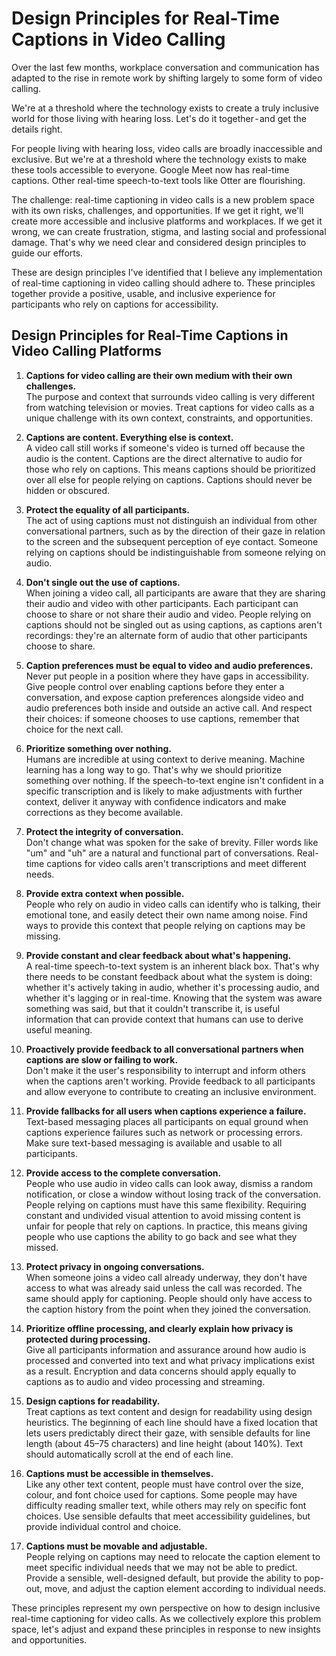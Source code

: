 # Design Principles for Real-Time Captions in Video Calling

Over the last few months, workplace conversation and communication has adapted to the rise in remote work by shifting  largely to some form of video calling.

We're at a threshold where the technology exists to create a truly inclusive world for those living with hearing loss. Let's do it together - and get the details right.

For people living with hearing loss, video calls are broadly inaccessible and exclusive. But we're at a threshold where the technology exists to make these tools accessible to everyone. Google Meet now has real-time captions. Other real-time speech-to-text tools like Otter are flourishing.

The challenge: real-time captioning in video calls is a new problem space with its own risks, challenges, and opportunities. If we get it right, we'll create more accessible and inclusive platforms and workplaces. If we get it wrong, we can create frustration, stigma, and lasting social and professional damage. That's why we need clear and considered design principles to guide our efforts.

These are design principles I've identified that I believe any implementation of real-time captioning in video calling should adhere to. These principles together provide a positive, usable, and inclusive experience for participants who rely on captions for accessibility.

## Design Principles for Real-Time Captions in Video Calling Platforms

1. **Captions for video calling are their own medium with their own challenges.**  
The purpose and context that surrounds video calling is very different from watching television or movies. Treat captions for video calls as a unique challenge with its own context, constraints, and opportunities.

2. **Captions are content. Everything else is context.**  
A video call still works if someone's video is turned off because the audio is the content. Captions are the direct alternative to audio for those who rely on captions. This means captions should be prioritized over all else for people relying on captions. Captions should never be hidden or obscured.

3. **Protect the equality of all participants.**  
The act of using captions must not distinguish an individual from other conversational partners, such as by the direction of their gaze in relation to the screen and the subsequent perception of eye contact. Someone relying on captions should be indistinguishable from someone relying on audio.

4. **Don't single out the use of captions.**  
When joining a video call, all participants are aware that they are sharing their audio and video with other participants. Each participant can choose to share or not share their audio and video. People relying on captions should not be singled out as using captions, as captions aren't recordings: they're an alternate form of audio that other participants choose to share.

5. **Caption preferences must be equal to video and audio preferences.**  
Never put people in a position where they have gaps in accessibility. Give people control over enabling captions before they enter a conversation, and expose caption preferences alongside video and audio preferences both inside and outside an active call. And respect their choices: if someone chooses to use captions, remember that choice for the next call.

6. **Prioritize something over nothing.**  
Humans are incredible at using context to derive meaning. Machine learning has a long way to go. That's why we should prioritize something over nothing. If the speech-to-text engine isn't confident in a specific transcription and is likely to make adjustments with further context, deliver it anyway with confidence indicators and make corrections as they become available.

7. **Protect the integrity of conversation.**  
Don't change what was spoken for the sake of brevity. Filler words like "um" and "uh" are a natural and functional part of conversations. Real-time captions for video calls aren't transcriptions and meet different needs.

8. **Provide extra context when possible.**  
People who rely on audio in video calls can identify who is talking, their emotional tone, and easily detect their own name among noise. Find ways to provide this context that people relying on captions may be missing.

9. **Provide constant and clear feedback about what's happening.**  
A real-time speech-to-text system is an inherent black box. That's why there needs to be constant feedback about what the system is doing: whether it's actively taking in audio, whether it's processing audio, and whether it's lagging or in real-time. Knowing that the system was aware something was said, but that it couldn't transcribe it, is useful information that can provide context that humans can use to derive useful meaning.

10. **Proactively provide feedback to all conversational partners when captions are slow or failing to work.**  
Don't make it the user's responsibility to interrupt and inform others when the captions aren't working. Provide feedback to all participants and allow everyone to contribute to creating an inclusive environment.

11. **Provide fallbacks for all users when captions experience a failure.**  
Text-based messaging places all participants on equal ground when captions experience failures such as network or processing errors. Make sure text-based messaging is available and usable to all participants.

12. **Provide access to the complete conversation.**  
People who use audio in video calls can look away, dismiss a random notification, or close a window without losing track of the conversation. People relying on captions must have this same flexibility. Requiring constant and undivided visual attention to avoid missing content is unfair for people that rely on captions. In practice, this means giving people who use captions the ability to go back and see what they missed.

13. **Protect privacy in ongoing conversations.**  
When someone joins a video call already underway, they don't have access to what was already said unless the call was recorded. The same should apply for captioning. People should only have access to the caption history from the point when they joined the conversation.

14. **Prioritize offline processing, and clearly explain how privacy is protected during processing.**  
Give all participants information and assurance around how audio is processed and converted into text and what privacy implications exist as a result. Encryption and data concerns should apply equally to captions as to audio and video processing and streaming.

15. **Design captions for readability.**  
Treat captions as text content and design for readability using design heuristics. The beginning of each line should have a fixed location that lets users predictably direct their gaze, with sensible defaults for line length (about 45–75 characters) and line height (about 140%). Text should automatically scroll at the end of each line.

16. **Captions must be accessible in themselves.**  
Like any other text content, people must have control over the size, colour, and font choice used for captions. Some people may have difficulty reading smaller text, while others may rely on specific font choices. Use sensible defaults that meet accessibility guidelines, but provide individual control and choice.

17. **Captions must be movable and adjustable.**  
People relying on captions may need to relocate the caption element to meet specific individual needs that we may not be able to predict. Provide a sensible, well-designed default, but provide the ability to pop-out, move, and adjust the caption element according to individual needs.

These principles represent my own perspective on how to design inclusive real-time captioning for video calls. As we collectively explore this problem space, let's adjust and expand these principles in response to new insights and opportunities.
